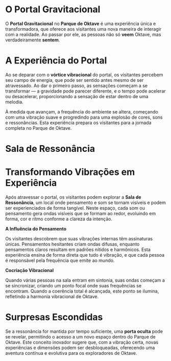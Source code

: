 # **O Portal Gravitacional**

O **Portal Gravitacional** no **Parque de Oktave** é uma experiência única e transformadora, que oferece aos visitantes uma nova maneira de interagir com a realidade. Ao passar por ele, as pessoas não só **veem** Oktave, mas verdadeiramente **sentem**.

# **A Experiência do Portal**

Ao se deparar com o **vórtice vibracional** do portal, os visitantes percebem seu campo de energia, que pode ser sentido antes mesmo de ser atravessado. Ao dar o primeiro passo, as sensações começam a se transformar — a gravidade pode parecer diferente, e o tempo pode acelerar ou desacelerar, proporcionando a sensação de estar dentro de uma melodia.

À medida que avançam, a frequência do ambiente se altera, começando com uma vibração suave e progredindo para uma explosão de cores, sons e ressonâncias. Esta experiência prepara os visitantes para a jornada completa no Parque de Oktave.

# **Sala de Ressonância**

# **Transformando Vibrações em Experiência**

Após atravessar o portal, os visitantes podem explorar a **Sala de Ressonância**, um local onde pensamento e som se tornam visíveis e podem ser experienciados de forma tangível. Neste espaço, cada som ou pensamento gera ondas visíveis que se formam ao redor, evoluindo em forma, cor e ritmo conforme a clareza da intenção.

**A Influência do Pensamento**

Os visitantes descobrem que suas vibrações internas têm assinaturas únicas. Pensamentos hesitantes criam ondas difusas, enquanto pensamentos claros resultam em padrões nítidos e harmônicos. Esta experiência ensina de forma direta que tudo é vibração, e que cada pessoa é responsável pela frequência que emite ao mundo.

**Cocriação Vibracional**

Quando várias pessoas na sala entram em sintonia, suas ondas começam a se sincronizar, criando um ponto focal onde suas frequências se encontram. Quando a coerência total é alcançada, este ponto se ilumina, refletindo a harmonia vibracional de Oktave.

# **Surpresas Escondidas**

Se a ressonância for mantida por tempo suficiente, uma **porta oculta** pode se revelar, permitindo o acesso a um novo espaço dentro do Parque de Oktave. Este conceito inovador sugere que, com a vibração certa, novas experiências e dimensões podem ser desbloqueadas, oferecendo uma aventura contínua e evolutiva para os exploradores de Oktave.

